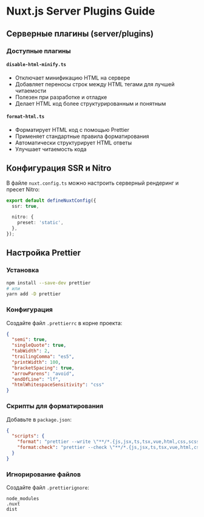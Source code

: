 # Nuxt.js Server Plugins Guide

## Серверные плагины (server/plugins)

### Доступные плагины

#### `disable-html-minify.ts`

- Отключает минификацию HTML на сервере
- Добавляет переносы строк между HTML тегами для лучшей читаемости
- Полезен при разработке и отладке
- Делает HTML код более структурированным и понятным

#### `format-html.ts`

- Форматирует HTML код с помощью Prettier
- Применяет стандартные правила форматирования
- Автоматически структурирует HTML ответы
- Улучшает читаемость кода

## Конфигурация SSR и Nitro

В файле `nuxt.config.ts` можно настроить серверный рендеринг и пресет Nitro:

```typescript
export default defineNuxtConfig({
  ssr: true,

  nitro: {
    preset: 'static',
  },
});
```

## Настройка Prettier

### Установка

```bash
npm install --save-dev prettier
# или
yarn add -D prettier
```

### Конфигурация

Создайте файл `.prettierrc` в корне проекта:

```json
{
  "semi": true,
  "singleQuote": true,
  "tabWidth": 2,
  "trailingComma": "es5",
  "printWidth": 100,
  "bracketSpacing": true,
  "arrowParens": "avoid",
  "endOfLine": "lf",
  "htmlWhitespaceSensitivity": "css"
}
```

### Скрипты для форматирования

Добавьте в `package.json`:

```json
{
  "scripts": {
    "format": "prettier --write \"**/*.{js,jsx,ts,tsx,vue,html,css,scss,json,md}\"",
    "format:check": "prettier --check \"**/*.{js,jsx,ts,tsx,vue,html,css,scss,json,md}\""
  }
}
```

### Игнорирование файлов

Создайте файл `.prettierignore`:

```
node_modules
.nuxt
dist
```
